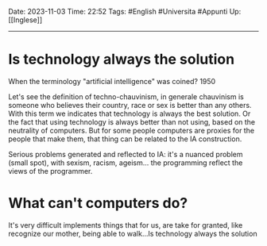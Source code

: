 Date: 2023-11-03
Time: 22:52
Tags: #English #Universita #Appunti 
Up: [[Inglese]]

---
# Is technology always the solution

When the terminology "artificial intelligence" was coined? 1950

Let's see the definition of techno-chauvinism, in generale chauvinism is someone who believes their country, race or sex is better than any others. With this term we indicates that technology is always the best solution. Or the fact that using technology is always better than not using, based on the neutrality of computers. But for some people computers are proxies for the people that make them, that thing can be related to the IA construction. 

Serious problems generated and reflected to IA: it's a nuanced problem (small spot), with sexism, racism, ageism... the programming reflect the views of the programmer. 

# What can't computers do?

It's very difficult implements things that for us, are take for granted, like recognize our mother, being able to walk...Is technology always the solution